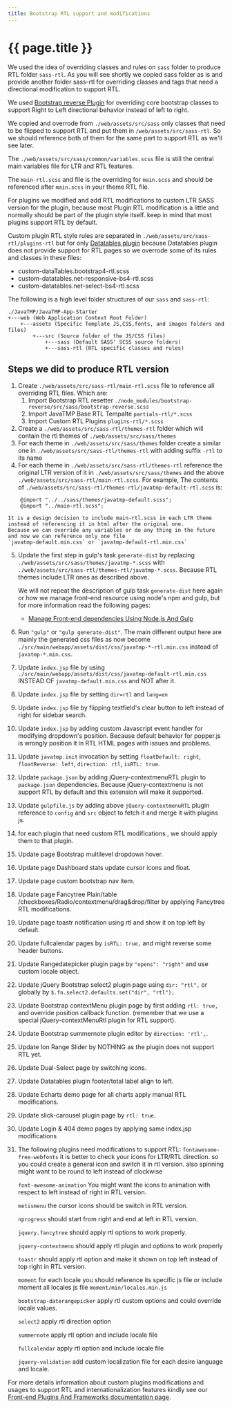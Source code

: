 ```yaml
---
title: Bootstrap RTL support and modifications
---
```

# {{ page.title }}

We used the idea of overriding classes and rules on `sass` folder
to produce RTL folder `sass-rtl`. As you will see shortly we copied sass folder
as is and provide another folder sass-rtl for overriding classes and tags
that need a directional modification to support RTL.

We used [Bootstrap reverse Plugin](https://github.com/JavaTMP/bootstrap-reverse "Bootstrap 4
RTL plugin to support RTL template and skin theme") for overriding core bootstrap classes
to support Right to Left directional behavior instead of left to right.

We copied and overrode from `./web/assets/src/sass` only classes that need to be
flipped to support RTL and put them in `/web/assets/src/sass-rtl`.
So we should reference both of them for the same part to support RTL as we'll see later.

The `./web/assets/src/sass/common/variables.scss` file is still the central main variables file for LTR and RTL features.

The `main-rtl.scss` and file is the overriding for `main.scss` and should be referenced after `main.scss` in your theme RTL file.

For plugins we modified and add RTL modifications to custom LTR SASS version for the plugin,
because most Plugin RTL modification is a little and normally should be part of the plugin style itself.
keep in mind that most plugins support RTL by default.

Custom plugin RTL style rules are separated in `./web/assets/src/sass-rtl/plugins-rtl`
but for only [Datatables plugin](https://datatables.net/ "Datatables Plugin")
because Datatables plugin does not provide support for RTL pages so we overrode some of its rules and classes in these files:
*   custom-dataTables.bootstrap4-rtl.scss
*   custom-datatables.net-responsive-bs4-rtl.scss
*   custom-datatables.net-select-bs4-rtl.scss

The following is a high level folder structures of our `sass` and `sass-rtl`:
```
./JavaTMP/JavaTMP-App-Starter
+---web (Web Application Context Root Folder)
    +---assets (Specific Template JS,CSS,fonts, and images folders and files)
        +---src (Source folder of the JS/CSS files)
            +---sass (Default SASS' SCSS source folders)
            +---sass-rtl (RTL specific classes and rules)
```

## Steps we did to produce RTL version
1.  Create `./web/assets/src/sass-rtl/main-rtl.scss` file to reference all overriding RTL files. Which are:
    1.  Import Bootstrap RTL resetter `./node_modules/bootstrap-reverse/src/sass/bootstrap-reverse.scss`
    2.  Import JavaTMP Base RTL Tempalte `partials-rtl/*.scss`
    3.  Import Custom RTL Plugins `plugins-rtl/*.scss`
2.  Create a `./web/assets/src/sass-rtl/themes-rtl` folder which will contain
    the rtl themes of `./web/assets/src/sass/themes`
3.  For each theme in `./web/assets/src/sass/themes` folder create a similar one in `./web/assets/src/sass-rtl/themes-rtl` with adding suffix `-rtl` to its name
4.  For each theme in `./web/assets/src/sass-rtl/themes-rtl` reference the original LTR version of it
    in `./web/assets/src/sass/themes` and the above `./web/assets/src/sass-rtl/main-rtl.scss`.
    For example, The contents of `./web/assets/src/sass-rtl/themes-rtl/javatmp-default-rtl.scss` is:
```
    @import "../../sass/themes/javatmp-default.scss";
    @import "../main-rtl.scss";
```
    It is a design decision to include main-rtl.scss in each LTR theme instead of referencing it in html after the original one.
    Because we can override any variables or do any thing in the future and now we can reference only one file
    `javatmp-default.min.css` or `javatmp-default-rtl.min.css`
5.  Update the first step in gulp's task `generate-dist` by replacing `./web/assets/src/sass/themes/javatmp-*.scss` with `./web/assets/src/sass-rtl/themes-rtl/javatmp-*.scss`. Because RTL themes include LTR ones as described above.

    We will not repeat the description of gulp task `generate-dist` here again or how we manage front-end resource using node's npm and gulp, but for more information read the following pages:

    *   [Manage Front-end dependencies Using Node.js And Gulp](/pages/manage-front-end-dependencies-using-node-js-and-gulp "Manage Front-end dependencies Using Node.js And Gulp")

6.  Run `"gulp"` or `"gulp generate-dist"`.
The main different output here are mainly the generated css files as now become
`./src/main/webapp/assets/dist/css/javatmp-*-rtl.min.css` instead of `javatmp-*.min.css`.
7. Update `index.jsp` file by using `./src/main/webapp/assets/dist/css/javatmp-default-rtl.min.css` INSTEAD OF `javatmp-default.min.css` and NOT after it.
8. Update `index.jsp` file by setting `dir=rtl` and `lang=en`
9. Update `index.jsp` file by flipping textfield's clear button to left instead of right for sidebar search.
10. Update `index.jsp` by adding custom Javascript event handler for modifying dropdown's position. Because default behavior for popper.js is wrongly position it in RTL HTML pages with issues and problems.
11. Update `javatmp.init` invocation by setting `floatDefault: right`, `floatReverse: left`, `direction: rtl`, `isRTL: true`.
12. Update `package.json` by adding jQuery-contextmenuRTL plugin to `package.json` dependencies. Because jQuery-contextmenu is not support RTL by default and this extension will make it supported.
13. Update `gulpfile.js` by adding above `jQuery-contextmenuRTL` plugin reference to `config` and `src` object to fetch it and merge it with plugins js.
14. for each plugin that need custom RTL modifications , we should apply them to that plugin.
15. Update page Bootstrap multilevel dropdown hover.
16. Update page Dashboard stats update cursor icons and float.
17. Update page custom bootstrap nav item.
18. Update page Fancytree Plain/table /checkboxes/Radio/contextmenu/drag&drop/filter by applying Fancytree RTL modifications.
19. Update page toastr notification using rtl and show it on top left by default.
20. Update fullcalendar pages by `isRTL: true,` and might reverse some header buttons.
21. Update Rangedatepicker plugin page by `"opens": "right"` and use custom locale object.
22. Update jQuery Bootstrap select2 plugin page using `dir: "rtl",` or globally by `$.fn.select2.defaults.set("dir", "rtl");`
23. Update Bootstrap contextMenu plugin page by first adding `rtl: true,` and override position callback function. (remember that we use a special jQuery-contextMenuRtl plugin for RTL support).
24. Update Bootstrap summernote plugin editor by `direction: 'rtl',`.
25. Update Ion Range Slider by NOTHING as the plugin does not support RTL yet.
26. Update Dual-Select page by switching icons.
27. Update Datatables plugin footer/total label align to left.
28. Update Echarts demo page for all charts apply manual RTL modifications.
29. Update slick-carousel plugin page by `rtl: true`.
30. Update Login & 404 demo pages by applying same index.jsp modifications
31. The following plugins need modifications to support RTL:
    `fontawesome-free-webfonts`
    it is better to check your icons for LTR/RTL direction. so you could create
    a general icon and switch it in rtl version. also spinning might want to be
    round to left instead of clockwise

    `font-awesome-animation`
    You might want the icons to animation with respect to left instead of right in RTL version.

    `metismenu`
    the cursor icons should be switch in RTL version.

    `nprogress`
    should start from right and end at left in RTL version.

    `jquery.fancytree`
    should apply rtl options to work properly.

    `jquery-contextmenu`
    should apply rtl plugin and options to work properly

    `toastr`
    should apply rtl option and make it shown on top left instead of top right in RTL version.

    `moment`
    for each locale you should reference its specific js file or include moment all locales js file `moment/min/locales.min.js`

    `bootstrap-daterangepicker`
    apply rtl custom options and could override locale values.

    `select2`
    apply rtl direction option

    `summernote`
    apply rtl option and include locale file

    `fullcalendar`
    apply rtl option and include locale file

    `jquery-validation`
    add custom localization file for each desire language and locale.

For more details information about custom plugins modifications and usages to support RTL and internationalization features
kindly see our [Front-end Plugins And Frameworks documentation page](/pages/reference/javatmp-front-end-plugins-and-frameworks).
